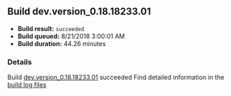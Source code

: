 ## Build dev.version_0.18.18233.01
- **Build result:** `succeeded`
- **Build queued:** 8/21/2018 3:00:01 AM
- **Build duration:** 44.26 minutes
### Details
Build [dev.version_0.18.18233.01](https://winappstudio.visualstudio.com/web/build.aspx?pcguid=a4ef43be-68ce-4195-a619-079b4d9834c2&builduri=vstfs%3a%2f%2f%2fBuild%2fBuild%2f26120) succeeded
Find detailed information in the [build log files](https://uwpctdiags.blob.core.windows.net/buildlogs/dev.version_0.18.18233.01_logs.zip)
